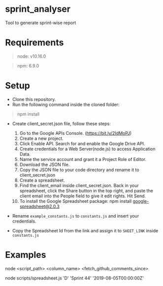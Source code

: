# sprint_analyser
Tool to generate sprint-wise report


# Requirements
> node: v10.16.0

> npm: 6.9.0

# Setup
- Clone this repository. 
- Run the following command inside the cloned folder:
> npm install

- Create client_secret.json file, follow these steps:

    1. Go to the Google APIs Console. (https://bit.ly/2IdMoPJ)
    2. Create a new project.
    3. Click Enable API. Search for and enable the Google Drive API.
    4. Create credentials for a Web Server(node.js) to access Application Data.
    5. Name the service account and grant it a Project Role of Editor.
    6. Download the JSON file.
    7. Copy the JSON file to your code directory and rename it to client_secret.json
    8. Create a spreadsheet.
    9. Find the client_email inside client_secret.json. Back in your spreadsheet, click the Share button in the top right, and paste the client email into the People field to give it edit rights. Hit Send.
    10. To install the Google Spreadsheet package: npm install google-spreadsheet@2.0.3
- Rename ```example_constants.js``` to ```constants.js``` and insert your credentials.
- Copy the Spreadsheet Id from the link and assign it to ```SHEET_LINK``` inside ```constants.js```
 
# Examples
node <script_path> <column_name> <Sprint number> <fetch_github_comments_since>

node scripts/spreadsheet.js 'D' 'Sprint 44' '2019-08-05T00:00:00Z'
